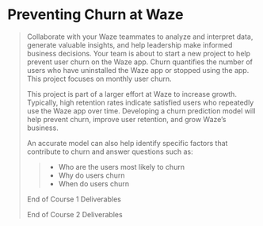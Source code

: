 # Preventing Churn at Waze

>Collaborate with your Waze teammates to analyze and interpret data, 
>generate valuable insights, and help leadership make informed business decisions.
>Your team is about to start a new project to help prevent user churn on the Waze app. 
>Churn quantifies the number of users who have uninstalled the Waze app or 
>stopped using the app. This project focuses on monthly user churn. 
>
>This project is part of a larger effort at Waze to increase growth. 
>Typically, high retention rates indicate satisfied users who repeatedly use the Waze app over time. 
>Developing a churn prediction model will help prevent churn, improve user retention, 
>and grow Waze’s business. 
>
>An accurate model can also help identify specific factors that 
>contribute to churn and answer questions such as: 
>
>>- Who are the users most likely to churn
>>- Why do users churn
>>- When do users churn
>
>End of Course 1 Deliverables
>
>End of Course 2 Deliverables
>
